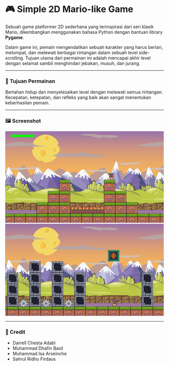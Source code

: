 # 🎮 Simple 2D Mario-like Game

Sebuah game platformer 2D sederhana yang terinspirasi dari seri klasik Mario, dikembangkan menggunakan bahasa Python dengan bantuan library **Pygame**.

Dalam game ini, pemain mengendalikan sebuah karakter yang harus berlari, melompat, dan melewati berbagai rintangan dalam sebuah level side-scrolling. Tujuan utama dari permainan ini adalah mencapai akhir level dengan selamat sambil menghindari jebakan, musuh, dan jurang.

---

### 🎯 Tujuan Permainan
Bertahan hidup dan menyelesaikan level dengan melewati semua rintangan. Kecepatan, ketepatan, dan refleks yang baik akan sangat menentukan keberhasilan pemain.

---

### 🖼️ Screenshot

![Gameplay Screenshot](assets/Screenshots/SS1.png)
![Gameplay Screenshot2](assets/Screenshots/SS2.png)

---

### 👥 Credit
- Darrell Chesta Adabi  
- Muhammad Dhafin Basil
- Muhammad Isa Arseinche
- Sahrul Ridho Firdaus
